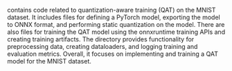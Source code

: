 contains code related to quantization-aware training (QAT) on the MNIST dataset. It includes files for defining a PyTorch model, exporting the model to ONNX format, and performing static quantization on the model. There are also files for training the QAT model using the onnxruntime training APIs and creating training artifacts. The directory provides functionality for preprocessing data, creating dataloaders, and logging training and evaluation metrics. Overall, it focuses on implementing and training a QAT model for the MNIST dataset.